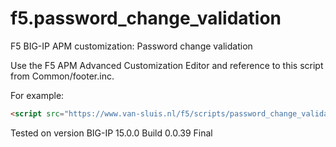 # f5.password_change_validation
F5 BIG-IP APM customization: Password change validation

Use the F5 APM Advanced Customization Editor and reference to this script from Common/footer.inc.

For example:

```html
<script src="https://www.van-sluis.nl/f5/scripts/password_change_validation.js"></script>
```

Tested on version BIG-IP 15.0.0 Build 0.0.39 Final
